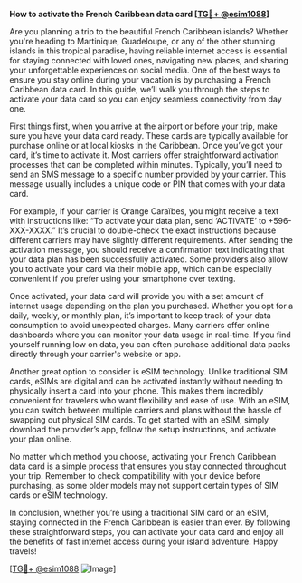 **How to activate the French Caribbean data card [[TG💪+ @esim1088](https://t.me/s/esim1088)]**

Are you planning a trip to the beautiful French Caribbean islands? Whether you're heading to Martinique, Guadeloupe, or any of the other stunning islands in this tropical paradise, having reliable internet access is essential for staying connected with loved ones, navigating new places, and sharing your unforgettable experiences on social media. One of the best ways to ensure you stay online during your vacation is by purchasing a French Caribbean data card. In this guide, we’ll walk you through the steps to activate your data card so you can enjoy seamless connectivity from day one.

First things first, when you arrive at the airport or before your trip, make sure you have your data card ready. These cards are typically available for purchase online or at local kiosks in the Caribbean. Once you’ve got your card, it’s time to activate it. Most carriers offer straightforward activation processes that can be completed within minutes. Typically, you’ll need to send an SMS message to a specific number provided by your carrier. This message usually includes a unique code or PIN that comes with your data card.

For example, if your carrier is Orange Caraïbes, you might receive a text with instructions like: “To activate your data plan, send ‘ACTIVATE’ to +596-XXX-XXXX.” It’s crucial to double-check the exact instructions because different carriers may have slightly different requirements. After sending the activation message, you should receive a confirmation text indicating that your data plan has been successfully activated. Some providers also allow you to activate your card via their mobile app, which can be especially convenient if you prefer using your smartphone over texting.

Once activated, your data card will provide you with a set amount of internet usage depending on the plan you purchased. Whether you opt for a daily, weekly, or monthly plan, it’s important to keep track of your data consumption to avoid unexpected charges. Many carriers offer online dashboards where you can monitor your data usage in real-time. If you find yourself running low on data, you can often purchase additional data packs directly through your carrier's website or app.

Another great option to consider is eSIM technology. Unlike traditional SIM cards, eSIMs are digital and can be activated instantly without needing to physically insert a card into your phone. This makes them incredibly convenient for travelers who want flexibility and ease of use. With an eSIM, you can switch between multiple carriers and plans without the hassle of swapping out physical SIM cards. To get started with an eSIM, simply download the provider’s app, follow the setup instructions, and activate your plan online.

No matter which method you choose, activating your French Caribbean data card is a simple process that ensures you stay connected throughout your trip. Remember to check compatibility with your device before purchasing, as some older models may not support certain types of SIM cards or eSIM technology.

In conclusion, whether you’re using a traditional SIM card or an eSIM, staying connected in the French Caribbean is easier than ever. By following these straightforward steps, you can activate your data card and enjoy all the benefits of fast internet access during your island adventure. Happy travels!

[[TG💪+ @esim1088](https://t.me/s/esim1088) ![Image](https://i.postimg.cc/Y0z9fWf4/image.png)]